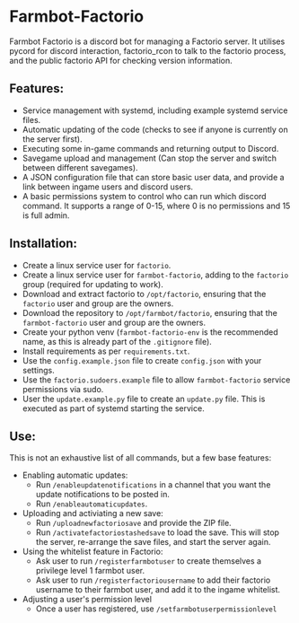 # Farmbot-Factorio

Farmbot Factorio is a discord bot for managing a Factorio server. It utilises pycord for discord interaction, factorio_rcon to talk to the factorio process, and the public factorio API for checking version information.

## Features:
- Service management with systemd, including example systemd service files.
- Automatic updating of the code (checks to see if anyone is currently on the server first).
- Executing some in-game commands and returning output to Discord.
- Savegame upload and management (Can stop the server and switch between different savegames).
- A JSON configuration file that can store basic user data, and provide a link between ingame users and discord users.
- A basic permissions system to control who can run which discord command. It supports a range of 0-15, where 0 is no permissions and 15 is full admin.

## Installation:
- Create a linux service user for `factorio`.
- Create a linux service user for `farmbot-factorio`, adding to the `factorio` group (required for updating to work).
- Download and extract factorio to `/opt/factorio`, ensuring that the `factorio` user and group are the owners.
- Download the repository to `/opt/farmbot/factorio`, ensuring that the `farmbot-factorio` user and group are the owners.
- Create your python venv (`farmbot-factorio-env` is the recommended name, as this is already part of the `.gitignore` file).
- Install requirements as per `requirements.txt`.
- Use the `config.example.json` file to create `config.json` with your settings.
- Use the `factorio.sudoers.example` file to allow `farmbot-factorio` service permissions via sudo.
- User the `update.example.py` file to create an `update.py` file. This is executed as part of systemd starting the service.

## Use:
This is not an exhaustive list of all commands, but a few base features:
- Enabling automatic updates:
  - Run `/enableupdatenotifications` in a channel that you want the update notifications to be posted in.
  - Run `/enableautomaticupdates`.
- Uploading and activiating a new save:
  - Run `/uploadnewfactoriosave` and provide the ZIP file.
  - Run `/activatefactoriostashedsave` to load the save. This will stop the server, re-arrange the save files, and start the server again.
- Using the whitelist feature in Factorio:
  - Ask user to run `/registerfarmbotuser` to create themselves a privilege level 1 farmbot user.
  - Ask user to run `/registerfactoriousername` to add their factorio username to their farmbot user, and add it to the ingame whitelist.
- Adjusting a user's permission level
  - Once a user has registered, use `/setfarmbotuserpermissionlevel`
